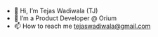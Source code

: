 - 👋 Hi, I’m Tejas Wadiwala (TJ) 
- 👀 I’m a Product Developer @ Orium
- 📫 How to reach me tejaswadiwala@gmail.com

<!---
tejaswadiwala/tejaswadiwala is a ✨ special ✨ repository because its `README.md` (this file) appears on your GitHub profile.
You can click the Preview link to take a look at your changes.
--->
